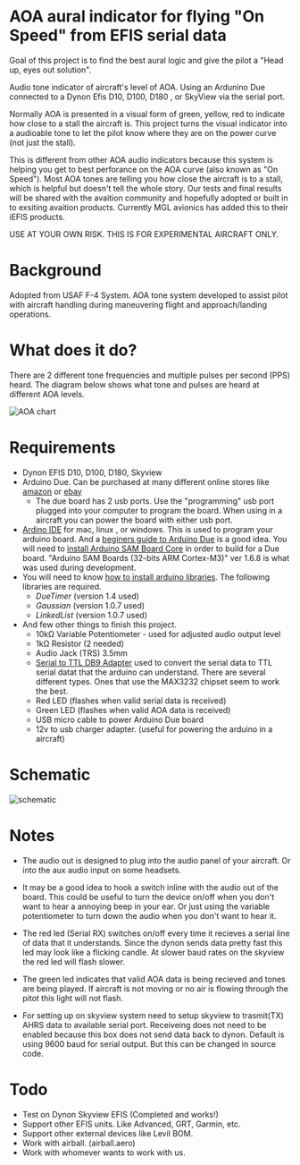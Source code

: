 # AOA aural indicator for flying "On Speed" from EFIS serial data
Goal of this project is to find the best aural logic and give the pilot a "Head up, eyes out solution".

Audio tone indicator of aircraft's level of AOA. Using an Ardunino Due connected to a Dynon Efis D10, D100, D180 , or SkyView via the serial port.

Normally AOA is presented in a visual form of green, yellow, red to indicate how close to a stall the aircraft is.  This project turns the visual indicator into a audioable tone to let the pilot know where they are on the power curve (not just the stall).  

This is different from other AOA audio indicators because this system is helping you get to best perforance on the AOA curve (also known as "On Speed").  Most AOA tones are telling you how close the aircraft is to a stall, which is helpful but doesn't tell the whole story.  Our tests and final results will be shared with the avaition community and hopefully adopted or built in to exsiting avaition products.  Currently MGL avionics has added this to their iEFIS products.

USE AT YOUR OWN RISK.  THIS IS FOR EXPERIMENTAL AIRCRAFT ONLY. 

# Background

Adopted from USAF F-4 System.  AOA tone system developed to assist pilot with aircraft handling during maneuvering flight and approach/landing operations.  

# What does it do?

There are 2 different tone frequencies and multiple pulses per second (PPS) heard.   The diagram below shows what tone and pulses are heard at different AOA levels.

![AOA chart](https://github.com/dinglewanker/aoa-tone-efis-serial/blob/master/docs/chart.png?raw=true)


# Requirements
 - Dynon EFIS D10, D100, D180, Skyview
 - Arduino Due.  Can be purchased at many different online stores like [amazon](https://www.amazon.com/OSOYOO-Compatible-Shield-Module-Arduino/dp/B010SCWGE2/) or  [ebay](http://www.ebay.com/sch/items/?_nkw=arduino+due) 
   * The due board has 2 usb ports.  Use the "programming" usb port plugged into your computer to program the board.  When using in a aircraft you can power the board with either usb port.
 - [Ardino IDE](https://www.arduino.cc/en/Main/Software) for mac, linux , or windows. This is used to program your arduino board. And a [beginers guide to Arduino Due](https://www.arduino.cc/en/Guide/ArduinoDue) is a good idea.  You will need to [install Arduino SAM Board Core](https://www.arduino.cc/en/Guide/Cores) in order to build for a Due board. "Arduino SAM Boards (32-bits ARM Cortex-M3)" ver 1.6.8 is what was used during development.
 - You will need to know [how to install arduino libraries](https://www.arduino.cc/en/Guide/Libraries). The following libraries are required.
   * *DueTimer* (version 1.4 used)
   * *Gaussian* (version 1.0.7 used)
   * *LinkedList* (version 1.0.7 used)
 - And few other things to finish this project.
   * 10kΩ Variable Potentiometer - used for adjusted audio output level 
   * 1kΩ Resistor (2 needed)
   * Audio Jack (TRS) 3.5mm
   * [Serial to TTL DB9 Adapter](http://www.ebay.com/sch/i.html_max232+serial+ttl+DB9) used to convert the serial data to TTL serial datat that the arduino can understand.  There are several different types.  Ones that use the MAX3232 chipset seem to work the best.
   * Red LED (flashes when valid serial data is received)
   * Green LED (flashes when valid AOA data is received)
   * USB micro cable to power Arduino Due board
   * 12v to usb charger adapter. (useful for powering the arduino in a aircraft)

# Schematic
![schematic](https://github.com/dinglewanker/aoa-tone-efis-serial/blob/master/docs/AOA_Due_schem_5Jun18.png?raw=true)

# Notes
 * The audio out is designed to plug into the audio panel of your aircraft. Or into the aux audio input on some headsets.
 
 * It may be a good idea to hook a switch inline with the audio out of the board.  This could be useful to turn the device on/off when you don't want to hear a annoying beep in your ear.  Or just using the variable potentiometer to turn down the audio when you don't want to hear it.

 * The red led (Serial RX) switches on/off every time it recieves a serial line of data that it understands.  Since the dynon sends data pretty fast this led may look like a flicking candle. At slower baud rates on the skyview the red led will flash slower.
 
 * The green led indicates that valid AOA data is being recieved and tones are being played.  If aircraft is not moving or no air is flowing through the pitot this light will not flash.
 
 * For setting up on skyview system need to setup skyview to trasmit(TX) AHRS data to available serial port.  Receiveing does not need to be enabled because this box does not send data back to dynon.  Default is using 9600 baud for serial output.  But this can be changed in source code.
 
 
# Todo
- Test on Dynon Skyview EFIS (Completed and works!)
- Support other EFIS units.  Like Advanced, GRT, Garmin, etc.
- Support other external devices like Levil BOM.
- Work with airball.  (airball.aero)
- Work with whomever wants to work with us.

 
